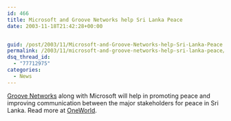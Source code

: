```yaml
---
id: 466
title: Microsoft and Groove Networks help Sri Lanka Peace
date: 2003-11-18T21:42:28+00:00


guid: /post/2003/11/Microsoft-and-Groove-Networks-help-Sri-Lanka-Peace.aspx
permalink: /2003/11/microsoft-and-groove-networks-help-sri-lanka-peace/
dsq_thread_id:
  - "77712975"
categories:
  - News
---
```

<body xmlns="http://www.w3.org/1999/xhtml">
    <div class="Section1">
        <p>
            <a href="http://www.groove.net/">Groove Networks</a> along with Microsoft will help
            in promoting peace and improving communication between the major stakeholders for
            peace in Sri Lanka. Read more at <a href="http://southasia.oneworld.net/article/view/73045/1/">OneWorld</a>.
        </p>
    </div>
</body>